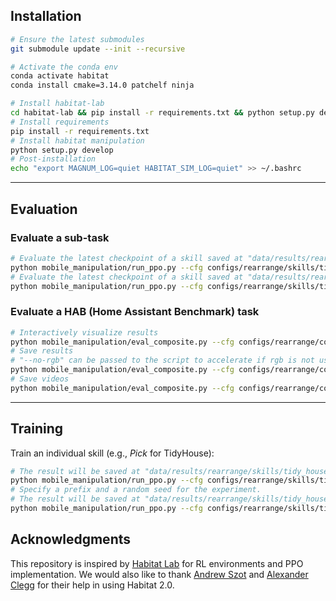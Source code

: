 ## Installation

```bash
# Ensure the latest submodules
git submodule update --init --recursive

# Activate the conda env
conda activate habitat
conda install cmake=3.14.0 patchelf ninja

# Install habitat-lab
cd habitat-lab && pip install -r requirements.txt && python setup.py develop && cd ..
# Install requirements
pip install -r requirements.txt
# Install habitat manipulation
python setup.py develop
# Post-installation
echo "export MAGNUM_LOG=quiet HABITAT_SIM_LOG=quiet" >> ~/.bashrc
```
---
## Evaluation

### Evaluate a sub-task

```bash
# Evaluate the latest checkpoint of a skill saved at "data/results/rearrange/skills/tidy_house/pick_v1_joint_SCR"
python mobile_manipulation/run_ppo.py --cfg configs/rearrange/skills/tidy_house/pick_v1_joint_SCR.yaml --run-type eval
# Evaluate the latest checkpoint of a skill saved at "data/results/rearrange/skills/tidy_house/pick_v1_joint_SCR/seed=100"
python mobile_manipulation/run_ppo.py --cfg configs/rearrange/skills/tidy_house/pick_v1_joint_SCR.yaml --run-type eval --run-type eval PREFIX seed=100
```
### Evaluate a HAB (Home Assistant Benchmark) task

```bash
# Interactively visualize results
python mobile_manipulation/eval_composite.py --cfg configs/rearrange/composite/tidy_house/mr.yaml --viewer --render-info
# Save results
# "--no-rgb" can be passed to the script to accelerate if rgb is not used.
python mobile_manipulation/eval_composite.py --cfg configs/rearrange/composite/tidy_house/mr.yaml --save-log
# Save videos
python mobile_manipulation/eval_composite.py --cfg configs/rearrange/composite/tidy_house/mr.yaml --save-video all
```

---

## Training

Train an individual skill (e.g., *Pick* for TidyHouse):

```bash
# The result will be saved at "data/results/rearrange/skills/tidy_house/pick_v1_joint_SCR".
python mobile_manipulation/run_ppo.py --cfg configs/rearrange/skills/tidy_house/pick_v1_joint_SCR.yaml --run-type train
# Specify a prefix and a random seed for the experiment.
# The result will be saved at "data/results/rearrange/skills/tidy_house/pick_v1_joint_SCR/seed=101" 
python mobile_manipulation/run_ppo.py --cfg configs/rearrange/skills/tidy_house/pick_v1_joint_SCR.yaml --run-type train PREFIX seed=101 TASK_CONFIG.SEED 101
```

## Acknowledgments

This repository is inspired by [Habitat Lab](https://github.com/facebookresearch/habitat-lab) for RL environments and PPO implementation. We would also like to thank [Andrew Szot](https://www.andrewszot.com/) and [Alexander Clegg](https://scholar.google.com/citations?user=p463opcAAAAJ&hl=en) for their help in using Habitat 2.0.
